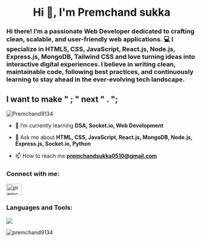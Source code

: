 <h1 align="center">Hi 👋, I'm Premchand sukka</h1>
<h3 align="left">Hi there! I’m a passionate Web Developer dedicated to crafting clean, scalable, and user-friendly web applications. 💻 I specialize in HTML5, CSS, JavaScript, React.js, Node.js, Express.js, MongoDB, Tailwind CSS and love turning ideas into interactive digital experiences. 
I believe in writing clean, maintainable code, following best practices, and continuously learning to stay ahead in the ever-evolving tech landscape.</h3>
<h2 color="orange" align="left"> I want to make " ; " next " . ";</h2>

<p align="left"> <img src="https://komarev.com/ghpvc/?username=premchand9134&label=Profile%20views&color=0e75b6&style=flat" alt="Premchand9134" /> </p>

- 🌱 I’m currently learning **DSA, Socket.io, Web Development**

- 💬 Ask me about **HTML, CSS, JavaScript, React.js, MongoDB, Node.js, Express.js, Socket.io, Python**

- 📫 How to reach me **premchandsukka0510@gmail.com**

<h3 align="left">Connect with me:</h3>
<p align="left">
<a href="https://linkedin.com/in/premchand9134" target="blank"><img align="center" src="https://raw.githubusercontent.com/rahuldkjain/github-profile-readme-generator/master/src/images/icons/Social/linked-in-alt.svg" alt="premchand9134" height="30" width="40" /></a>
</p>

<h3 align="left">Languages and Tools:</h3>
<p align="left">
<!--   <a href="https://www.w3.org/html/" target="_blank" rel="noreferrer"> <img src="https://raw.githubusercontent.com/devicons/devicon/master/icons/html5/html5-original-wordmark.svg" alt="html5" width="40" height="40"/> </a>
  <a href="https://www.w3schools.com/css/" target="_blank" rel="noreferrer"> <img src="https://raw.githubusercontent.com/devicons/devicon/master/icons/css3/css3-original-wordmark.svg" alt="css3" width="40" height="40"/> </a> 
  <a href="https://tailwindcss.com/" target="_blank" rel="noreferrer"> <img src="https://cdn.jsdelivr.net/gh/devicons/devicon@latest/icons/tailwindcss/tailwindcss-original.svg"  width="40" height="40" />    </a> 
  <a href="https://developer.mozilla.org/en-US/docs/Web/JavaScript" target="_blank" rel="noreferrer"> <img src="https://raw.githubusercontent.com/devicons/devicon/master/icons/javascript/javascript-original.svg" alt="javascript" width="40" height="40"/> </a> 
  <a href="https://reactjs.org/" target="_blank" rel="noreferrer"> <img src="https://raw.githubusercontent.com/devicons/devicon/master/icons/react/react-original-wordmark.svg" alt="react" width="40" height="40"/> </a> 
  <a href="https://redux.js.org" target="_blank" rel="noreferrer"> <img src="https://raw.githubusercontent.com/devicons/devicon/master/icons/redux/redux-original.svg" alt="redux" width="40" height="40"/> </a>
  <a href="https://nodejs.org" target="_blank" rel="noreferrer"> <img src="https://raw.githubusercontent.com/devicons/devicon/master/icons/nodejs/nodejs-original-wordmark.svg" alt="nodejs" width="40" height="40"/> </a>
  <a href="https://expressjs.com" target="_blank" rel="noreferrer"> <img src="https://raw.githubusercontent.com/devicons/devicon/master/icons/express/express-original-wordmark.svg"  alt="express" width="40" height="40"/> </a>
  <a href="https://www.mongodb.com/" target="_blank" rel="noreferrer"> <img src="https://raw.githubusercontent.com/devicons/devicon/master/icons/mongodb/mongodb-original-wordmark.svg" alt="mongodb" width="40" height="40"/> </a>
  <a href="https://firebase.google.com" target="_blank" rel="noreferrer"> <img src="https://cdn.jsdelivr.net/gh/devicons/devicon@latest/icons/firebase/firebase-original-wordmark.svg" width="40" height="40" />  </a>
  <a href="https://www.python.com" target="_blank" rel="noreferrer"> <img src="https://cdn.jsdelivr.net/gh/devicons/devicon@latest/icons/python/python-original-wordmark.svg"  width="40" height="40" />   </a>
</p> -->
  <a href="https://skillicons.dev">
    <img src="https://skillicons.dev/icons?i=html,css,tailwind,javascript,react,redux,nodejs,express,mongodb,firebase,python,git,github,postman" />
  </a>

<p><img align="center" src="https://github-readme-stats.vercel.app/api/top-langs?username=premchand9134&show_icons=true&locale=en&layout=compact" alt="premchand9134" /></p>
